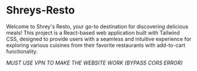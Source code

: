 # Shreys-Resto
 Welcome to Shrey's Resto, your go-to destination for discovering delicious meals! This project is a React-based web application built with Tailwind CSS, designed to provide users with a seamless and intuitive experience for exploring various cuisines from their favorite restaurants with add-to-cart functionality. 
 
*MUST USE VPN TO MAKE THE WEBSITE WORK (BYPASS CORS ERROR)*
